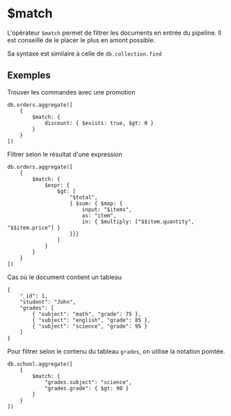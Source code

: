 # $match

L'opérateur `$match` permet de filtrer les documents en entrée du pipeline. Il est conseillé de le placer le plus en amont possible.

Sa syntaxe est similaire à celle de `db.collection.find`

## Exemples

Trouver les commandes avec une promotion

```
db.orders.aggregate([
    {
        $match: {
            discount: { $exists: true, $gt: 0 }
        }
    }
])
```

Filtrer selon le résultat d'une expression

```
db.orders.aggregate([
    {
        $match: {
            $expr: {
                $gt: [
                    "$total",
                    { $sum: { $map: {
                        input: "$items",
                        as: "item",
                        in: { $multiply: ["$$item.quantity", "$$item.price"] }
                    }}}
                ]
            }
        }
    }
])
```

Cas où le document contient un tableau

```
{
    "_id": 1,
    "student": "John",
    "grades": [
        { "subject": "math", "grade": 75 },
        { "subject": "english", "grade": 85 },
        { "subject": "science", "grade": 95 }
    ]
}
```

Pour filtrer selon le contenu du tableau `grades`, on utilise la notation pointée.

```
db.school.aggregate([
    {
        $match: {
            "grades.subject": "science",
            "grades.grade": { $gt: 90 }
        }
    }
])
```
